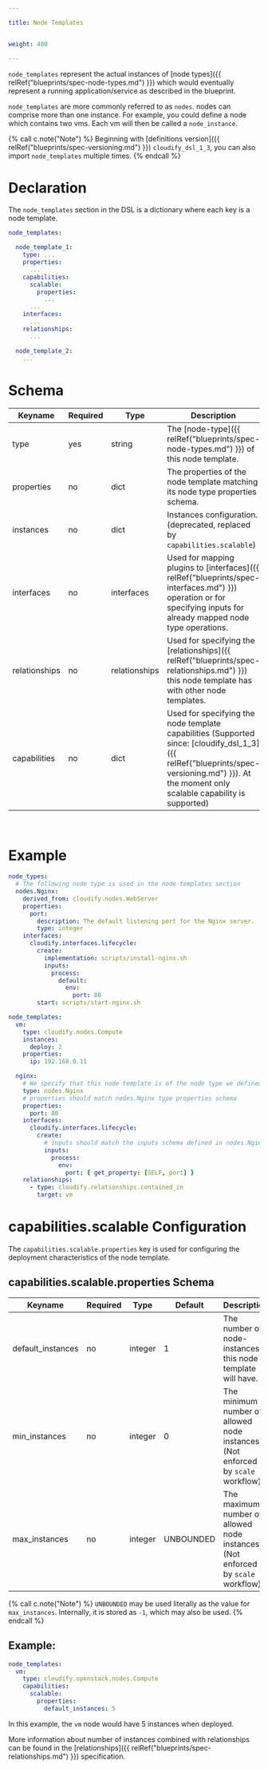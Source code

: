```yaml
---

title: Node Templates


weight: 400

---
```


`node_templates` represent the actual instances of [node types]({{ relRef("blueprints/spec-node-types.md") }}) which would eventually represent a running application/service as described in the blueprint.

`node_templates` are more commonly referred to as `nodes`. nodes can comprise more than one instance. For example, you could define a node which contains two vms. Each vm will then be called a `node_instance`.

{% call c.note("Note") %}
Beginning with [definitions version]({{ relRef("blueprints/spec-versioning.md") }}) `cloudify_dsl_1_3`, you can also import `node_templates` multiple times.
{% endcall %}

# Declaration

The `node_templates` section in the DSL is a dictionary where each key is a node template.

```yaml
node_templates:

  node_template_1:
    type: ...
    properties:
      ...
    capabilities:
      scalable:
        properties:
          ...
      ...
    interfaces:
      ...
    relationships:
      ...

  node_template_2:
    ...

```


# Schema


Keyname       | Required | Type          | Description
-----------   | -------- | ----          | -----------
type          | yes      | string        | The [node-type]({{ relRef("blueprints/spec-node-types.md") }}) of this node template.
properties    | no       | dict          | The properties of the node template matching its node type properties schema.
instances     | no       | dict          | Instances configuration. (deprecated, replaced by `capabilities.scalable`)
interfaces    | no       | interfaces    | Used for mapping plugins to [interfaces]({{ relRef("blueprints/spec-interfaces.md") }}) operation or for specifying inputs for already mapped node type operations.
relationships | no       | relationships | Used for specifying the [relationships]({{ relRef("blueprints/spec-relationships.md") }}) this node template has with other node templates.
capabilities  | no       | dict          | Used for specifying the node template capabilities (Supported since: [cloudify_dsl_1_3]({{ relRef("blueprints/spec-versioning.md") }}). At the moment only scalable capability is supported)

<br/>


# Example

```yaml
node_types:
  # The following node type is used in the node templates section
  nodes.Nginx:
    derived_from: cloudify.nodes.WebServer
    properties:
      port:
        description: The default listening port for the Nginx server.
        type: integer
    interfaces:
      cloudify.interfaces.lifecycle:
        create:
          implementation: scripts/install-nginx.sh
          inputs:
            process:
              default:
                env:
                  port: 80
        start: scripts/start-nginx.sh

node_templates:
  vm:
    type: cloudify.nodes.Compute
    instances:
      deploy: 2
    properties:
      ip: 192.168.0.11

  nginx:
    # We specify that this node template is of the node type we defined in the node types section
    type: nodes.Nginx
    # properties should match nodes.Nginx type properties schema
    properties:
      port: 80
    interfaces:
      cloudify.interfaces.lifecycle:
        create:
          # inputs should match the inputs schema defined in nodes.Nginx for the create operation
          inputs:
            process:
              env:
                port: { get_property: [SELF, port] }
    relationships:
      - type: cloudify.relationships.contained_in
        target: vm
```



# capabilities.scalable Configuration

The `capabilities.scalable.properties` key is used for configuring the deployment characteristics of the node template.

## capabilities.scalable.properties Schema

Keyname           | Required | Type     | Default   | Description
-----------       | -------- | ----     | ---       | -----------
default_instances | no       | integer  | 1         | The number of node-instances this node template will have.
min_instances     | no       | integer  | 0         | The minimum number of allowed node instances. (Not enforced by `scale` workflow)
max_instances     | no       | integer  | UNBOUNDED | The maximum number of allowed node instances. (Not enforced by `scale` workflow)

{% call c.note("Note") %}
`UNBOUNDED` may be used literally as the value for `max_instances`. Internally, it is stored as `-1`, which may also be used.
{% endcall %}

## Example:

```yaml
node_templates:
  vm:
    type: cloudify.openstack.nodes.Compute
    capabilities:
      scalable:
        properties:
          default_instances: 5
```

In this example, the `vm` node would have 5 instances when deployed.

More information about number of instances combined with relationships can be found in the [relationships]({{ relRef("blueprints/spec-relationships.md") }}) specification.
